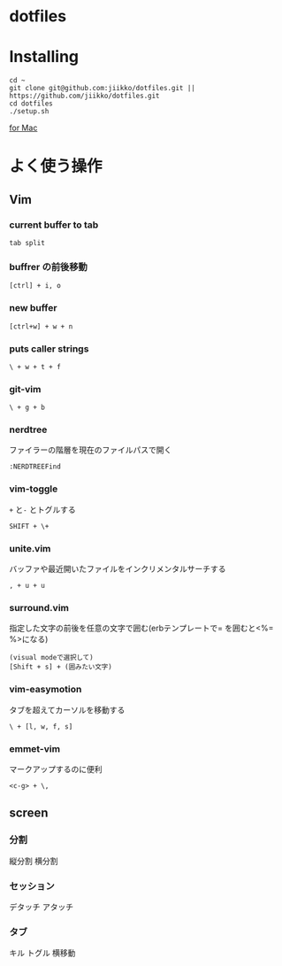 dotfiles
========

# Installing

```
cd ~
git clone git@github.com:jiikko/dotfiles.git || https://github.com/jiikko/dotfiles.git
cd dotfiles
./setup.sh
```

[for Mac](./mac "for Mac")

# よく使う操作
## Vim
### current buffer to tab
```
tab split
```

### buffrer の前後移動
```
[ctrl] + i, o
```

### new buffer
```
[ctrl+w] + w + n
```

### puts caller strings
```
\ + w + t + f
```

### git-vim
```
\ + g + b
```

### nerdtree
ファイラーの階層を現在のファイルパスで開く
```
:NERDTREEFind
```

### vim-toggle
`+` と`-` とトグルする
```
SHIFT + \+
```

### unite.vim
バッファや最近開いたファイルをインクリメンタルサーチする
```
, + u + u
```

### surround.vim
指定した文字の前後を任意の文字で囲む(erbテンプレートで\= を囲むと<%= %>になる)
```
(visual modeで選択して)
[Shift + s] + (囲みたい文字)
```

### vim-easymotion
タブを超えてカーソルを移動する
```
\ + [l, w, f, s]
```

### emmet-vim
マークアップするのに便利
```
<c-g> + \,
```


## screen
### 分割
縦分割
横分割

### セッション
デタッチ
アタッチ

### タブ
キル
トグル
横移動
